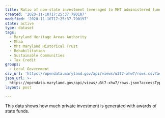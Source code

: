 ```yaml
---
title: Ratio of non-state investment leveraged to MHT administered funds awarded
created: '2020-11-10T17:25:37.790187'
modified: '2020-11-10T17:25:37.790197'
state: active
type: dataset
tags:
  - Maryland Heritage Areas Authority
  - Mhaa
  - Mht Maryland Historical Trust
  - Rehabilitation
  - Sustainable Communities
  - Tax Credit
groups:
  - Local Government
csv_url: 'https://opendata.maryland.gov/api/views/u3t7-xhw7/rows.csv?accessType=DOWNLOAD'
json_url: >-
  https://opendata.maryland.gov/api/views/u3t7-xhw7/rows.json?accessType=DOWNLOAD
layout: post

---
```

This data shows how much private investment is generated with awards of state funds.
